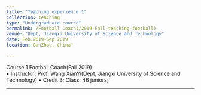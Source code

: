 ```yaml
---
title: "Teaching experience 1"
collection: teaching
type: "Undergraduate course"
permalink: /Football Coach(/2019-Fall-teaching-football)
venue: "Dept, Jiangxi University of Science and Technology"
date: Feb.2019-Sep.2019
location: GanZhou, China"

---
```



Course 1       Football Coach(Fall 2019)                                                           
              •  Instructor: Prof. Wang XianYi(Dept, Jiangxi University of Science and Technology)
              •  Credit 3; Class: 46  juniors;
              
---              


